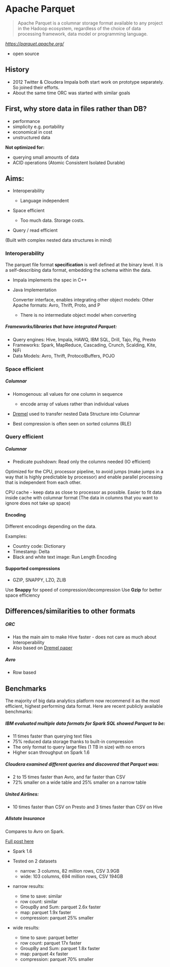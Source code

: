 # Apache Parquet

> Apache Parquet is a columnar storage format available to any project
in the Hadoop ecosystem, regardless of the choice of data processing
framework, data model or programming language.

_https://parquet.apache.org/_

- open source

## History

- 2012 Twitter & Cloudera Impala both start work on prototype separately. So joined
their efforts.
- About the same time ORC was started with similar goals

## First, why store data in files rather than DB?
- performance
- simplicity e.g. portability
- economical in cost
- unstructured data

**Not optimized for:**
- querying small amounts of data
- ACID operations (Atomic Consistent Isolated Durable)

## Aims:

- Interoperability
    - Language independent

- Space efficient
    - Too much data. Storage costs.

- Query / read efficient

(Built with complex nested data structures in mind)


### Interoperability

The parquet file format **specification** is well defined at the binary level.
It is a self-describing data format, embedding the schema within the data.

- Impala implements the spec in C++

- Java Implementation

    Converter interface, enables integrating other object models:
    Other Apache formats: Avro, Thrift, Proto, and P

    - There is no intermediate object model when converting

##### Frameworks/libraries that have integrated Parquet:

- Query engines: Hive, Impala, HAWQ, IBM SQL, Drill, Tajo, Pig, Presto
- Frameworks: Spark, MapReduce, Cascading, Crunch, Scalding, Kite, NiFi
- Data Models: Avro, Thrift, ProtocolBuffers, POJO

### Space efficient

##### Columnar
- Homogenous: all values for one column in sequence
    - encode array of values rather than individual values
- [Dremel](https://blog.twitter.com/engineering/en_us/a/2013/dremel-made-simple-with-parquet.html)
used to transfer nested Data Structure into Columnar

- Best compression is often seen on sorted columns (RLE)

### Query efficient

##### Columnar
- Predicate pushdown: Read only the columns needed (IO efficient)

Optimized for the CPU, processor pipeline, to avoid jumps (make jumps
 in a way that is highly predictable by processor) and enable
parallel processing that is independent from each other.

CPU cache - keep data as close to processor as possible.
Easier to fit data inside cache with columnar format (The data in columns
that you want to ignore does not take up space)

#### Encoding

Different encodings depending on the data.

Examples:
- Country code: Dictionary
- Timestamp: Delta
- Black and white text image: Run Length Encoding

#### Supported compressions
- GZIP, SNAPPY, LZO, ZLIB

Use **Snappy** for speed of compression/decompression
Use **Gzip** for better space efficiency


## Differences/similarities to other formats

##### ORC
- Has the main aim to make Hive faster - does not care as much about Interoperability
- Also based on [Dremel paper](https://research.google.com/pubs/pub36632.html)

##### Avro
- Row based

## Benchmarks

The majority of big data analytics platform now recommend it as the most efficient,
highest performing data format. Here are recent publicly available benchmarks:

##### IBM evaluated multiple data formats for Spark SQL showed Parquet to be:

- 11 times faster than querying text files
- 75% reduced data storage thanks to built-in compression
- The only format to query large files (1 TB in size) with no errors
- Higher scan throughput on Spark 1.6


##### Cloudera examined different queries and discovered that Parquet was:

- 2 to 15 times faster than Avro, and far faster than CSV
- 72% smaller on a wide table and 25% smaller on a narrow table

##### United Airlines:

- 10 times faster than CSV on Presto and 3 times faster than CSV on Hive

##### Allstate Insurance

Compares to Avro on Spark.

[Full post here](http://blog.cloudera.com/blog/2016/04/benchmarking-apache-parquet-the-allstate-experience/)

- Spark 1.6
- Tested on 2 datasets
    - narrow:   3 columns,      82 million rows, CSV 3.9GB
    - wide:     103 columns,    694 million rows, CSV 194GB

- narrow results:
    - time to save: similar
    - row count: similar
    - GroupBy and Sum: parquet 2.6x faster
    - map: parquet 1.9x faster
    - compression: parquet 25% smaller

- wide results:
    - time to save: parquet better
    - row count: parquet 17x faster
    - GroupBy and Sum: parquet 1.8x faster
    - map: parquet 4x faster
    - compression: parquet 70% smaller
